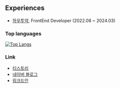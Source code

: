 ## Experiences
- [하우투약](https://howtoyak.com/), FrontEnd Developer (2022.08 ~ 2024.03)

### Top languages
[![Top Langs](https://github-readme-stats.vercel.app/api/top-langs/?username=whos-bax&layout=compact)](https://github.com/whos-bax/github-readme-stats)

### Link
- [티스토리](https://whothatsme.tistory.com/)
- [네이버 블로그](https://blog.naver.com/whosbax)
- [링크드인](https://www.linkedin.com/in/whoamiiii04)
